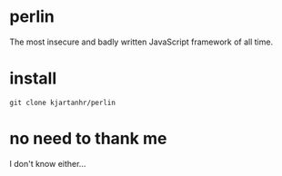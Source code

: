 # perlin
The most insecure and badly written JavaScript framework of all time.

# install

`git clone kjartanhr/perlin`

# no need to thank me

I don't know either...
